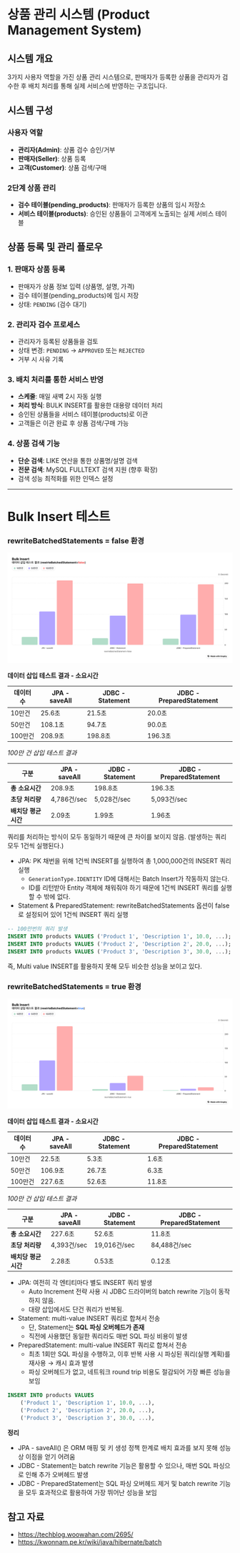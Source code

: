 # 상품 관리 시스템 (Product Management System)

## 시스템 개요

3가지 사용자 역할을 가진 상품 관리 시스템으로, 판매자가 등록한 상품을 관리자가 검수한 후 배치 처리를 통해 실제 서비스에 반영하는 구조입니다.

## 시스템 구성

### 사용자 역할
- **관리자(Admin)**: 상품 검수 승인/거부
- **판매자(Seller)**: 상품 등록
- **고객(Customer)**: 상품 검색/구매

### 2단계 상품 관리
- **검수 테이블(pending_products)**: 판매자가 등록한 상품의 임시 저장소
- **서비스 테이블(products)**: 승인된 상품들이 고객에게 노출되는 실제 서비스 테이블

## 상품 등록 및 관리 플로우

### 1. 판매자 상품 등록
- 판매자가 상품 정보 입력 (상품명, 설명, 가격)
- 검수 테이블(pending_products)에 임시 저장
- 상태: `PENDING` (검수 대기)

### 2. 관리자 검수 프로세스
- 관리자가 등록된 상품들을 검토
- 상태 변경: `PENDING` → `APPROVED` 또는 `REJECTED`
- 거부 시 사유 기록

### 3. 배치 처리를 통한 서비스 반영
- **스케줄**: 매일 새벽 2시 자동 실행
- **처리 방식**: BULK INSERT를 활용한 대용량 데이터 처리
- 승인된 상품들을 서비스 테이블(products)로 이관
- 고객들은 이관 완료 후 상품 검색/구매 가능

### 4. 상품 검색 기능
- **단순 검색**: LIKE 연산을 통한 상품명/설명 검색
- **전문 검색**: MySQL FULLTEXT 검색 지원 (향후 확장)
- 검색 성능 최적화를 위한 인덱스 설정

---

# Bulk Insert 테스트

### rewriteBatchedStatements = false 환경

![rewrite_false.png](docs/img/rewrite_false.png)

**데이터 삽입 테스트 결과 - 소요시간**

| 데이터 수 | JPA - saveAll | JDBC - Statement | JDBC - PreparedStatement |
|-------|---------------|------------------|--------------------------|
| 10만건  | 25.6초         | 21.5초            | 20.0초                    |
| 50만건  | 108.1초        | 94.7초            | 90.0초                    |
| 100만건 | 208.9초        | 198.8초           | 196.3초                   |

_100만 건 삽입 테스트 결과_

| 구분           | JPA - saveAll | JDBC - Statement | JDBC - PreparedStatement |
|--------------|---------------|------------------|--------------------------|
| **총 소요시간**   | 208.9초        | 198.8초           | 196.3초                   |
| **초당 처리량**   | 4,786건/sec    | 5,028건/sec       | 5,093건/sec               |
| **배치당 평균시간** | 2.09초         | 1.99초            | 1.96초                    |

쿼리를 처리하는 방식이 모두 동일하기 때문에 큰 차이를 보이지 않음. (발생하는 쿼리 모두 1건씩 실행된다.)

- JPA: PK 채번을 위해 1건씩 INSERT를 실행하여 총 1,000,000건의 INSERT 쿼리 실행
    - `GenerationType.IDENTITY` ID에 대해서는 Batch Insert가 작동하지 않는다.
    - ID를 리턴받아 Entity 객체에 채워줘야 하기 때문에 1건씩 INSERT 쿼리를 실행할 수 밖에 없다.
- Statement & PreparedStatement: rewriteBatchedStatements 옵션이 false로 설정되어 있어 1건씩 INSERT 쿼리 실행

```sql
-- 100만번의 쿼리 발생
INSERT INTO products VALUES ('Product 1', 'Description 1', 10.0, ...);
INSERT INTO products VALUES ('Product 2', 'Description 2', 20.0, ...);
INSERT INTO products VALUES ('Product 3', 'Description 3', 30.0, ...);
```

즉, Multi value INSERT를 활용하지 못해 모두 비슷한 성능을 보이고 있다.

### rewriteBatchedStatements = true 환경

![rewrite_true.png](docs/img/rewrite_true.png)

**데이터 삽입 테스트 결과 - 소요시간**

| 데이터 수 | JPA - saveAll | JDBC - Statement | JDBC - PreparedStatement |
|-------|---------------|------------------|--------------------------|
| 10만건  | 22.5초         | 5.3초             | 1.6초                     |
| 50만건  | 106.9초        | 26.7초            | 6.3초                     |
| 100만건 | 227.6초        | 52.6초            | 11.8초                    |

_100만 건 삽입 테스트 결과_

| 구분           | JPA - saveAll | JDBC - Statement | JDBC - PreparedStatement |
|--------------|---------------|------------------|--------------------------|
| **총 소요시간**   | 227.6초        | 52.6초            | 11.8초                    |
| **초당 처리량**   | 4,393건/sec    | 19,016건/sec      | 84,488건/sec              |
| **배치당 평균시간** | 2.28초         | 0.53초            | 0.12초                    |
- JPA: 여전히 각 엔티티마다 별도 INSERT 쿼리 발생
    - Auto Increment 전략 사용 시 JDBC 드라이버의 batch rewrite 기능이 동작하지 않음.
    - 대량 삽입에서도 단건 쿼리가 반복됨.
- Statement: multi-value INSERT 쿼리로 합쳐서 전송
    - 단, Statement는 **SQL 파싱 오버헤드가 존재**
    - 직전에 사용했던 동일한 쿼리라도 매번 SQL 파싱 비용이 발생
- PreparedStatement: multi-value INSERT 쿼리로 합쳐서 전송
    - 최초 1회만 SQL 파싱을 수행하고, 이후 반복 사용 시 파싱된 쿼리(실행 계획)를 재사용 &rarr; 캐시 효과 발생
    - 파싱 오버헤드가 없고, 네트워크 round trip 비용도 절감되어 가장 빠른 성능을 보임

```sql
INSERT INTO products VALUES 
    ('Product 1', 'Description 1', 10.0, ...),
    ('Product 2', 'Description 2', 20.0, ...),
    ('Product 3', 'Description 3', 30.0, ...),
```

**정리**

- JPA - saveAll() 은 ORM 매핑 및 키 생성 정책 한계로 배치 효과를 보지 못해 성능상 이점을 얻기 어려움
- JDBC - Statement는 batch rewrite 기능은 활용할 수 있으나, 매번 SQL 파싱으로 인해 추가 오버헤드 발생
- JDBC - PreparedStatement는 SQL 파싱 오버헤드 제거 및 batch rewrite 기능을 모두 효과적으로 활용하여 가장 뛰어난 성능을 보임

## 참고 자료

- https://techblog.woowahan.com/2695/
- https://kwonnam.pe.kr/wiki/java/hibernate/batch

